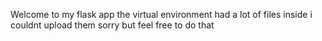 Welcome to my flask app
the virtual environment had a lot of files inside i couldnt upload them sorry but feel free to do that
